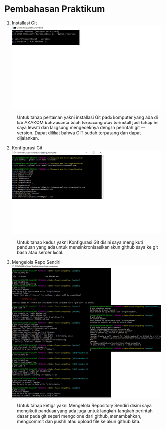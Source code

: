 # Pembahasan Praktikum

1. Installasi Git </br>
![gambar-01](/minggu-01/gambar-01.jpg)
<dd>Untuk tahap pertaman yakni installasi Git pada komputer yang ada di lab AKAKOM bahwasanta telah terpasang atau terinstall jadi tahap ini saya lewati dan langsung mengeceknya dengan perintah git --version. Dapat dilihat bahwa GIT sudah terpasang dan dapat dijalankan.</dd>

2. Konfigurasi Git </br>
![gambar-02](/minggu-01/gambar-02.jpg)
<dd>Untuk tahap kedua yakni Konfigurasi Git disini saya mengikuti panduan yang ada untuk mensinkronisasikan akun github saya ke git bash atau sercer local.</dd>

3. Mengelola Repo Sendiri </br>
![gambar-03](/minggu-01/gambar-03.jpg)
<dd>Untuk tahap ketiga yakni Mengelola Repository Sendiri disini saya mengikuti panduan yang ada juga untuk langkah-langkah perintah dasar pada git seperi mengclone dari github, menambahkan, mengcommit dan pushh atau upload file ke akun github kita.</dd>
